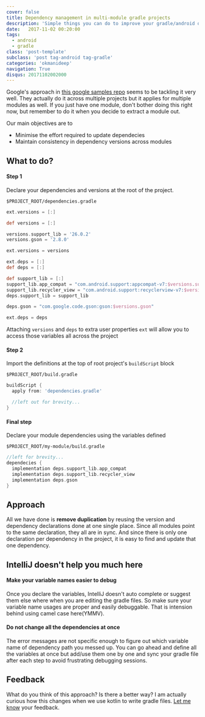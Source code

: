 ```yaml
---
cover: false
title: Dependency management in multi-module gradle projects
description: 'Simple things you can do to improve your gradle/android dependency management'
date:   2017-11-02 00:20:00
tags: 
  - android
  - gradle
class: 'post-template'
subclass: 'post tag-android tag-gradle'
categories: 'okmanideep'
navigation: True
disqus: 20171102002000
---
```


Google's approach in [this google samples repo](https://github.com/googlesamples/android-architecture-components/) seems to be tackling it very well. They actually do it across multiple projects but it applies for multiple modules as well. If you just have one module, don't bother doing this right now, but remember to do it when you decide to extract a module out.

Our main objectives are to

+ Minimise the effort required to update dependecies
+ Maintain consistency in dependency versions across modules

## What to do?

#### Step 1
Declare your dependencies and versions at the root of the project.

`$PROJECT_ROOT/dependencies.gradle`

```groovy
ext.versions = [:]

def versions = [:]

versions.support_lib = '26.0.2'
versions.gson = '2.8.0'

ext.versions = versions

ext.deps = [:]
def deps = [:]

def support_lib = [:]
support_lib.app_compat = "com.android.support:appcompat-v7:$versions.support_lib"
support_lib.recycler_view = "com.android.support:recyclerview-v7:$versions.support_lib"
deps.support_lib = support_lib

deps.gson = "com.google.code.gson:gson:$versions.gson"

ext.deps = deps
```

Attaching `versions` and `deps` to extra user properties `ext` will allow you to access those variables all across the project

#### Step 2
Import the definitions at the top of root project's `buildScript` block

`$PROJECT_ROOT/build.gradle`

```groovy
buildScript {
  apply from: 'dependencies.gradle'

  //left out for brevity...
}
```

#### Final step
Declare your module dependencies using the variables defined

`$PROJECT_ROOT/my-module/build.gradle`

```groovy
//left for brevity...
dependecies {
  implementation deps.support_lib.app_compat
  implementation deps.support_lib.recycler_view
  implementation deps.gson
}
```

## Approach
All we have done is **remove duplication** by reusing the version and dependency declarations done at one single place. Since all modules point to the same declaration, they all are in sync. And since there is only one declaration per dependency in the project, it is easy to find and update that one dependency.

## IntelliJ doesn't help you much here
#### Make your variable names easier to debug
Once you declare the variables, IntelliJ doesn't auto complete or suggest them else where when you are editing the gradle files. So make sure your variable name usages are proper and easily debuggable. That is intension behind using camel case here(YMMV).

#### Do not change all the dependencies at once
The error messages are not specific enough to figure out which variable name of dependency path you messed up. You can go ahead and define all the variables at once but add/use them one by one and sync your gradle file after each step to avoid frustrating debugging sessions.

## Feedback
What do you think of this approach? Is there a better way? I am actually curious how this changes when we use kotlin to write gradle files. [Let me know](https://twitter.com/okmanideep) your feedback.
